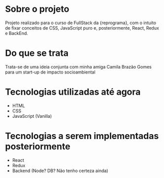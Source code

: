 # Sobre o projeto
Projeto realizado para o curso de FullStack da {reprograma}, com o intuito de fixar conceitos de CSS, JavaScript puro e, posteriormente, React, Redux e BackEnd.

# Do que se trata
Trata-se de uma ideia conjunta com minha amiga Camila Brazão Gomes para um start-up de impacto socioambiental

# Tecnologias utilizadas até agora
- HTML
- CSS
- JavaScript (Vanilla)

# Tecnologias a serem implementadas posteriormente
- React
- Redux
- Backend (Node? DB? Não tenho certeza ainda)
